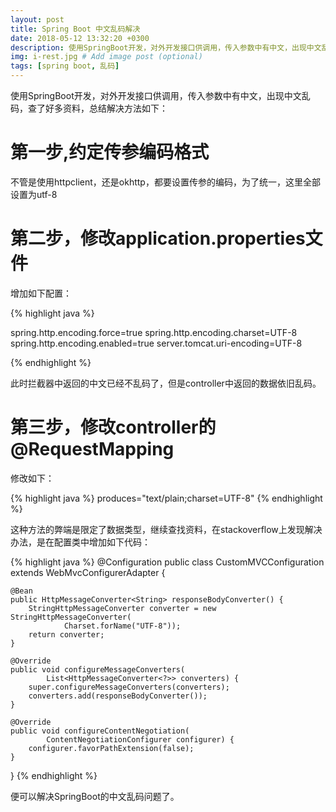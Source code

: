 ```yaml
---
layout: post
title: Spring Boot 中文乱码解决
date: 2018-05-12 13:32:20 +0300
description: 使用SpringBoot开发，对外开发接口供调用，传入参数中有中文，出现中文乱码，查了好多资料。 # Add post description (optional)
img: i-rest.jpg # Add image post (optional)
tags: [spring boot, 乱码]
---
```

使用SpringBoot开发，对外开发接口供调用，传入参数中有中文，出现中文乱码，查了好多资料，总结解决方法如下：

# 第一步,约定传参编码格式
不管是使用httpclient，还是okhttp，都要设置传参的编码，为了统一，这里全部设置为utf-8

# 第二步，修改application.properties文件

增加如下配置：

{% highlight java %}

spring.http.encoding.force=true
spring.http.encoding.charset=UTF-8
spring.http.encoding.enabled=true
server.tomcat.uri-encoding=UTF-8

{% endhighlight %}

此时拦截器中返回的中文已经不乱码了，但是controller中返回的数据依旧乱码。

# 第三步，修改controller的@RequestMapping

修改如下：

{% highlight java %}
produces="text/plain;charset=UTF-8"
{% endhighlight %}

这种方法的弊端是限定了数据类型，继续查找资料，在stackoverflow上发现解决办法，是在配置类中增加如下代码：

{% highlight java %}
@Configuration
public class CustomMVCConfiguration extends WebMvcConfigurerAdapter {

    @Bean
    public HttpMessageConverter<String> responseBodyConverter() {
        StringHttpMessageConverter converter = new StringHttpMessageConverter(
                Charset.forName("UTF-8"));
        return converter;
    }

    @Override
    public void configureMessageConverters(
            List<HttpMessageConverter<?>> converters) {
        super.configureMessageConverters(converters);
        converters.add(responseBodyConverter());
    }

    @Override
    public void configureContentNegotiation(
            ContentNegotiationConfigurer configurer) {
        configurer.favorPathExtension(false);
    }
}
{% endhighlight %}

便可以解决SpringBoot的中文乱码问题了。 
